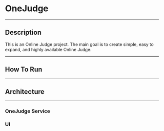 # OneJudge

---

## Description
This is an Online Judge project. The main goal is to create simple, easy to expand, and highly available Online Judge.

---

## How To Run

---

## Architecture

---
### OneJudge Service
### UI







